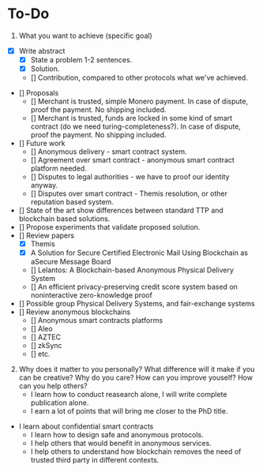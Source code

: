 # To-Do

1.  What you want to achieve (specific goal)

- [x] Write abstract
  - [x] State a problem 1-2 sentences. 
  - [x] Solution. 
  - [] Contribution, compared to other protocols what we've achieved.
- [] Proposals
  - [] Merchant is trusted, simple Monero payment. In case of dispute, proof the payment. No shipping included.
  - [] Merchant is trusted, funds are locked in some kind of smart contract (do we need turing-completeness?). In case of dispute, proof the payment. No shipping included.
- [] Future work
  - [] Anonymous delivery - smart contract system.
  - [] Agreement over smart contract - anonymous smart contract platform needed.
  - [] Disputes to legal authorities - we have to proof our identity anyway.
  - [] Disputes over smart contract - Themis resolution, or other reputation based system.
- [] State of the art show differences between standard TTP and blockchain based solutions.
- [] Propose experiments that validate proposed solution.
- [] Review papers
  - [x] Themis
  - [x] A Solution for Secure Certified Electronic Mail Using Blockchain as aSecure Message Board
  - [] Lelantos: A Blockchain-based Anonymous Physical Delivery System
  - [] An efficient privacy-preserving credit score system based on noninteractive zero-knowledge proof
- [] Possible group Physical Delivery Systems, and fair-exchange systems
- [] Review anonymous blockchains
  - [] Anonymous smart contracts platforms
  - [] Aleo
  - [] AZTEC
  - [] zkSync
  - [] etc.

2.  Why does it matter to you personally? What difference will it make if you can be creative? Why do you care? How can you improve youself? How can you help others?
	- I learn how to conduct reasearch alone, I will write complete publication alone.
	- I earn a lot of points that will bring me closer to the PhD title.
  - I learn about confidential smart contracts
	- I learn how to design safe and anonymous protocols.
	- I help others that would benefit in anonymous services.
	- I help others to understand how blockchain removes the need of trusted third party in different contexts.

